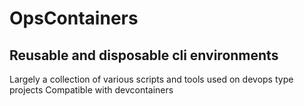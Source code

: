 # OpsContainers
## Reusable and disposable cli environments
Largely a collection of various scripts and tools used on devops type projects
Compatible with devcontainers
